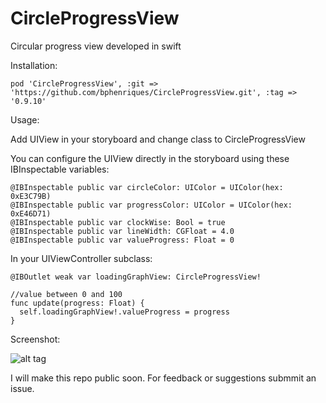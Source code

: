 # CircleProgressView
Circular progress view developed in swift


Installation:
```
pod 'CircleProgressView', :git => 'https://github.com/bphenriques/CircleProgressView.git', :tag => '0.9.10'
```

Usage:

Add UIView in your storyboard and change class to CircleProgressView

You can configure the UIView directly in the storyboard using these IBInspectable variables:

```
@IBInspectable public var circleColor: UIColor = UIColor(hex: 0xE3C79B)
@IBInspectable public var progressColor: UIColor = UIColor(hex: 0xE46D71)
@IBInspectable public var clockWise: Bool = true
@IBInspectable public var lineWidth: CGFloat = 4.0
@IBInspectable public var valueProgress: Float = 0
```

In your UIViewController subclass:

```
@IBOutlet weak var loadingGraphView: CircleProgressView!

//value between 0 and 100
func update(progress: Float) {
  self.loadingGraphView!.valueProgress = progress
}
```

Screenshot:

![alt tag](https://raw.githubusercontent.com/bphenriques/CircleProgressView/master/Screenshots/screenshot.png)

I will make this repo public soon. For feedback or suggestions submmit an issue.
